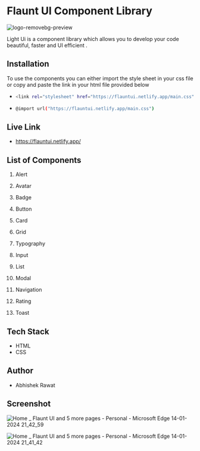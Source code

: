 
# Flaunt UI Component Library

![logo-removebg-preview](https://github.com/Abhirawat623/Fluant-ui-component-library/assets/131130116/68ac2d5e-8817-493e-9d38-c0e9220a1f87)

Light Ui is a component library which allows you to develop your code beautiful, faster and UI efficient .

## Installation
To use the components you can either import the style sheet in your css file or copy and paste the link in your html file provided below

- ```bash
  <link rel="stylesheet" href="https://flauntui.netlify.app/main.css">
  ```
- ```bash
  @import url("https://flauntui.netlify.app/main.css")
  ```

## Live Link
- https://flauntui.netlify.app/

## List of Components
1. Alert

2. Avatar

3. Badge

4. Button

5. Card

6. Grid

7. Typography

8. Input

9. List

10. Modal

11. Navigation

12. Rating

13. Toast

## Tech Stack
- HTML
- CSS

## Author
- Abhishek Rawat
## Screenshot

![Home _ Flaunt UI and 5 more pages - Personal - Microsoft​ Edge 14-01-2024 21_42_59](https://github.com/Abhirawat623/Fluant-ui-component-library/assets/131130116/81186c52-1308-45cc-8d34-0bc4328fb51e)

![Home _ Flaunt UI and 5 more pages - Personal - Microsoft​ Edge 14-01-2024 21_41_42](https://github.com/Abhirawat623/Fluant-ui-component-library/assets/131130116/924b37b8-85ca-43ec-9980-acda3b586a03)


